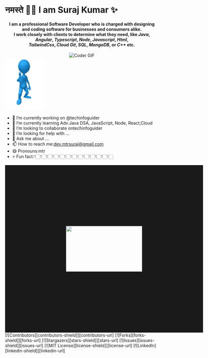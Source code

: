 <h1>नमस्ते 🙏🏻 I am Suraj Kumar ✨</h1>

<div align="center">
 <div>
<h4>I am a professional Software Developer who is charged with designing and coding software for businesses  and consumers alike.<br> I work closely with clients to determine what they need, like <i>Java</i>, <i>Angular</i>, <i>Typescript</i>, <i>Node</i>, <i>Javascript</i>, <i>Html</i>,<br> <i>TailwindCss</i>, <i>Cloud</i> <i>Git</i>, <i>SQL</i>, <i>MongoDB</i>, or <i>C++</i> etc.</h4> 
  </div>
  <div>
<img alt="Coder GIF" height=250 width=350 margin=200 src="https://thumbs.gfycat.com/EvilNextDevilfish-small.gif" />  
</div>
  </div>
  <img src="https://github.com/mtrsuraj/FullStack_Developer_With_Java/blob/main/gif/MtrGlad.gif" width="128"/>


- 🔭 I’m currently working on @techinfoguider
- 🌱 I’m currently learning Adv.Java DSA, JavaScript, Node, React,Cloud
- 👯 I’m looking to collaborate ontechinfoguider
- 🤔 I’m looking for help with ...
- 💬 Ask me about ...
- 📫 How to reach me:dev.mtrsuraj@gmail.com
- 😄 Pronouns:mtr
- ⚡ Fun fact:👇🏻👇🏻👇🏻👇🏻👇🏻👇🏻👇🏻👇🏻👇🏻👇🏻👇🏻👇🏻👇🏻
<div align="center">
 <img height=150 width=250 border=200 src="https://media.giphy.com/media/vFKqnCdLPNOKc/giphy.gif" width="40" height="40" />
 </div>
[![Contributors][contributors-shield]][contributors-url]
[![Forks][forks-shield]][forks-url]
[![Stargazers][stars-shield]][stars-url]
[![Issues][issues-shield]][issues-url]
[![MIT License][license-shield]][license-url]
[![LinkedIn][linkedin-shield]][linkedin-url]


